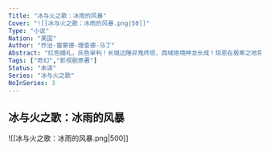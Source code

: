 ```yaml
---
Title: "冰与火之歌：冰雨的风暴"
Cover: "![[冰与火之歌：冰雨的风暴.png|50]]"
Type: "小说"
Nation: "美国"
Author: "乔治·雷蒙德·理查德·马丁"
Abstract: "红色婚礼，灰色审判！长城边陲异鬼终现，西域绝境神龙长成！琼恩在极寒之地将亲吻冰封于弓箭之下，艾莉亚在雨中的丛林里 游走寻觅，布兰渐渐睁开智慧之眼却依然难见真相。提利昂放弃了谎言的虚荣，詹姆经历了执着的回归，瑟曦却在谎言与执着里百孔千疮。"
Tags: ["奇幻","影视剧原著"]
Status: "未读"
Series: "冰与火之歌"
NoInSeries: 3
---
```

## 冰与火之歌：冰雨的风暴
![[冰与火之歌：冰雨的风暴.png|500]]
